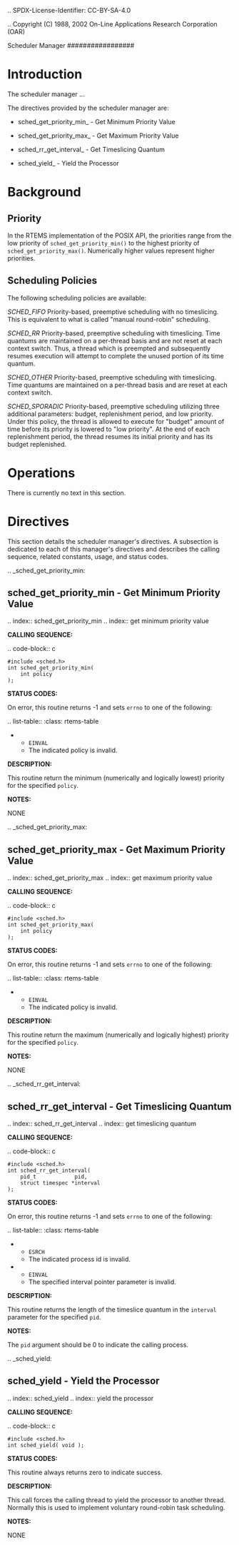 .. SPDX-License-Identifier: CC-BY-SA-4.0

.. Copyright (C) 1988, 2002 On-Line Applications Research Corporation (OAR)

Scheduler Manager
#################

Introduction
============

The scheduler manager ...

The directives provided by the scheduler manager are:

- sched_get_priority_min_ - Get Minimum Priority Value

- sched_get_priority_max_ - Get Maximum Priority Value

- sched_rr_get_interval_ - Get Timeslicing Quantum

- sched_yield_ - Yield the Processor

Background
==========

Priority
--------

In the RTEMS implementation of the POSIX API, the priorities range from the low
priority of ``sched_get_priority_min()`` to the highest priority of
``sched_get_priority_max()``. Numerically higher values represent higher
priorities.

Scheduling Policies
-------------------

The following scheduling policies are available:

*SCHED_FIFO*
    Priority-based, preemptive scheduling with no timeslicing. This is
    equivalent to what is called "manual round-robin" scheduling.

*SCHED_RR*
    Priority-based, preemptive scheduling with timeslicing. Time quantums are
    maintained on a per-thread basis and are not reset at each context switch.
    Thus, a thread which is preempted and subsequently resumes execution will
    attempt to complete the unused portion of its time quantum.

*SCHED_OTHER*
    Priority-based, preemptive scheduling with timeslicing. Time quantums are
    maintained on a per-thread basis and are reset at each context switch.

*SCHED_SPORADIC*
    Priority-based, preemptive scheduling utilizing three additional
    parameters: budget, replenishment period, and low priority. Under this
    policy, the thread is allowed to execute for "budget" amount of time before
    its priority is lowered to "low priority". At the end of each replenishment
    period, the thread resumes its initial priority and has its budget
    replenished.

Operations
==========

There is currently no text in this section.

Directives
==========

This section details the scheduler manager's directives.  A subsection is
dedicated to each of this manager's directives and describes the calling
sequence, related constants, usage, and status codes.

.. _sched_get_priority_min:

sched_get_priority_min - Get Minimum Priority Value
---------------------------------------------------
.. index:: sched_get_priority_min
.. index:: get minimum priority value

**CALLING SEQUENCE:**

.. code-block:: c

    #include <sched.h>
    int sched_get_priority_min(
        int policy
    );

**STATUS CODES:**

On error, this routine returns -1 and sets ``errno`` to one of the following:

.. list-table::
 :class: rtems-table

 * - ``EINVAL``
   - The indicated policy is invalid.

**DESCRIPTION:**

This routine return the minimum (numerically and logically lowest) priority for
the specified ``policy``.

**NOTES:**

NONE

.. _sched_get_priority_max:

sched_get_priority_max - Get Maximum Priority Value
---------------------------------------------------
.. index:: sched_get_priority_max
.. index:: get maximum priority value

**CALLING SEQUENCE:**

.. code-block:: c

    #include <sched.h>
    int sched_get_priority_max(
        int policy
    );

**STATUS CODES:**

On error, this routine returns -1 and sets ``errno`` to one of the following:

.. list-table::
 :class: rtems-table

 * - ``EINVAL``
   - The indicated policy is invalid.

**DESCRIPTION:**

This routine return the maximum (numerically and logically highest) priority
for the specified ``policy``.

**NOTES:**

NONE

.. _sched_rr_get_interval:

sched_rr_get_interval - Get Timeslicing Quantum
-----------------------------------------------
.. index:: sched_rr_get_interval
.. index:: get timeslicing quantum

**CALLING SEQUENCE:**

.. code-block:: c

    #include <sched.h>
    int sched_rr_get_interval(
        pid_t            pid,
        struct timespec *interval
    );

**STATUS CODES:**

On error, this routine returns -1 and sets ``errno`` to one of the following:

.. list-table::
 :class: rtems-table

 * - ``ESRCH``
   - The indicated process id is invalid.
 * - ``EINVAL``
   - The specified interval pointer parameter is invalid.

**DESCRIPTION:**

This routine returns the length of the timeslice quantum in the ``interval``
parameter for the specified ``pid``.

**NOTES:**

The ``pid`` argument should be 0 to indicate the calling process.

.. _sched_yield:

sched_yield - Yield the Processor
---------------------------------
.. index:: sched_yield
.. index:: yield the processor

**CALLING SEQUENCE:**

.. code-block:: c

    #include <sched.h>
    int sched_yield( void );

**STATUS CODES:**

This routine always returns zero to indicate success.

**DESCRIPTION:**

This call forces the calling thread to yield the processor to another
thread. Normally this is used to implement voluntary round-robin task
scheduling.

**NOTES:**

NONE
